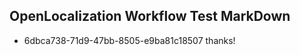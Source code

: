 ## OpenLocalization Workflow Test MarkDown
* 6dbca738-71d9-47bb-8505-e9ba81c18507 thanks!

<!--HONumber=Aug16_HO5-->


